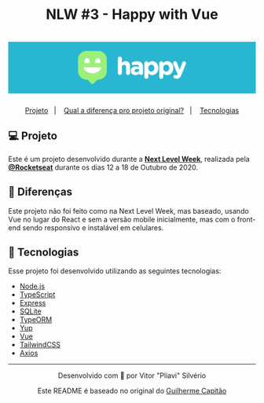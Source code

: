 <h1 align="center">
NLW #3 - Happy with Vue
</h1>

<h1 align="center">
    <img alt="Happy" title="Happy" src="./assets-md/logo.png" />
</h1>

<p align="center">
  <a href="#-projeto">Projeto</a>&nbsp;&nbsp;&nbsp;|&nbsp;&nbsp;&nbsp;
  <a href="#-diferencas">Qual a diferença pro projeto original?</a>&nbsp;&nbsp;&nbsp;|&nbsp;&nbsp;&nbsp;
  <a href="#-tecnologias">Tecnologias</a>
</p>

## 💻 Projeto

Este é um projeto desenvolvido durante a **[Next Level Week](https://nextlevelweek.com/)**, realizada pela **[@Rocketseat](https://github.com/Rocketseat)** durante os dias 12 a 18 de Outubro de 2020.


## 🤔 Diferenças

Este projeto não foi feito como na Next Level Week, mas baseado, usando Vue no lugar do React e sem a versão mobile inicialmente, mas com o front-end sendo responsivo e instalável em celulares.


## 🚀 Tecnologias

Esse projeto foi desenvolvido utilizando as seguintes tecnologias:

- [Node.js](https://nodejs.org/en/)
- [TypeScript](https://www.typescriptlang.org/)
- [Express](https://expressjs.com/pt-br/)
- [SQLite](https://www.sqlite.org/index.html)
- [TypeORM](https://typeorm.io/#/)
- [Yup](https://github.com/jquense/yup)
- [Vue](https://vuejs.org/)
- [TailwindCSS](https://tailwindcss.com/)
- [Axios](https://github.com/axios/axios)

---

<p align="center">Desenvolvido com 💚 por Vitor "Pliavi" Silvério</p>
<p align="center">Este README é baseado no original  do <a href="https://github.com/guilhermecapitao/nlw3-discovery-happy">Guilherme Capitão</a></p>
